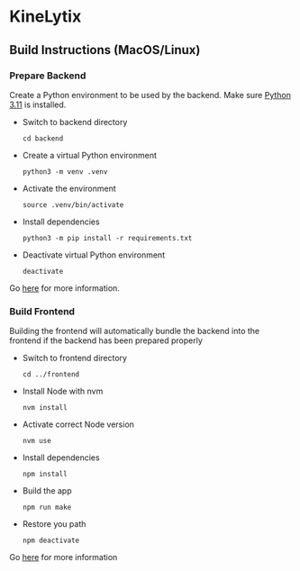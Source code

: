 # KineLytix

## Build Instructions (MacOS/Linux)

### Prepare Backend

Create a Python environment to be used by the backend. Make sure [Python 3.11](https://www.python.org/downloads/) is installed.

- Switch to backend directory

    ```cd backend```

- Create a virtual Python environment

    ```python3 -m venv .venv```

- Activate the environment

    ```source .venv/bin/activate```

- Install dependencies

    ```python3 -m pip install -r requirements.txt```

- Deactivate virtual Python environment

    ```deactivate```

Go [here](https://packaging.python.org/en/latest/guides/installing-using-pip-and-virtual-environments/) for more information.

### Build Frontend

Building the frontend will automatically bundle the backend into the frontend if the backend has been prepared properly

- Switch to frontend directory

    ```cd ../frontend```

- Install Node with nvm

    ```nvm install```

- Activate correct Node version

    ```nvm use```

- Install dependencies

    ```npm install```

- Build the app

    ```npm run make```

- Restore you path

    ```npm deactivate```

Go [here](https://nodejs.org/en/download/) for more information